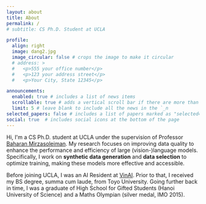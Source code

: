 ```yaml
---
layout: about
title: About
permalink: /
# subtitle: CS Ph.D. Student at UCLA

profile:
  align: right
  image: dang2.jpg
  image_circular: false # crops the image to make it circular
  # address: >
  #   <p>555 your office number</p>
  #   <p>123 your address street</p>
  #   <p>Your City, State 12345</p>

announcements:
  enabled: true # includes a list of news items
  scrollable: true # adds a vertical scroll bar if there are more than 3 news items
  limit: 5 # leave blank to include all the news in the `_n
selected_papers: false # includes a list of papers marked as "selected={true}"
social: true  # includes social icons at the bottom of the page
---
```


Hi, I'm a CS Ph.D. student at UCLA under the supervision of Professor <a href="https://baharanm.github.io/">Baharan Mirzasoleiman</a>. My research focuses on improving data quality to enhance the performance and efficiency of large (vision-)language models. Specifically, I work on **synthetic data generation** and **data selection** to optimize training, making these models more effective and accessible.

Before joining UCLA, I was an AI Resident at <a href="https://www.vinai.io/">VinAI</a>. Prior to that, I received my BS degree, summa cum laude, from Toyo University. Going further back in time, I was a graduate of High School for Gifted Students (Hanoi University of Science) and a Maths Olympian (silver medal, IMO 2015).